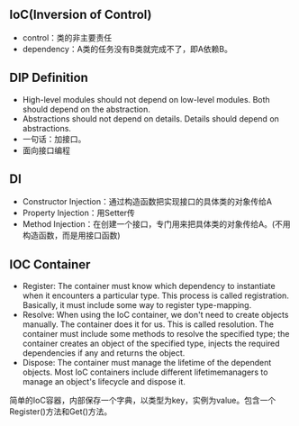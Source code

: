 ## IoC(Inversion of Control)
- control：类的非主要责任
- dependency：A类的任务没有B类就完成不了，即A依赖B。


## DIP Definition
- High-level modules should not depend on low-level modules. Both should depend on the abstraction.
- Abstractions should not depend on details. Details should depend on abstractions.
- 一句话：加接口。
- 面向接口编程

## DI
- Constructor Injection：通过构造函数把实现接口的具体类的对象传给A
- Property Injection：用Setter传
- Method Injection：在创建一个接口，专门用来把具体类的对象传给A。(不用构造函数，而是用接口函数)

## IOC Container
- Register: The container must know which dependency to instantiate when it encounters a particular type. This process is called registration. Basically, it must include some way to register type-mapping.
- Resolve: When using the IoC container, we don't need to create objects manually. The container does it for us. This is called resolution. The container must include some methods to resolve the specified type; the container creates an object of the specified type, injects the required dependencies if any and returns the object.
- Dispose: The container must manage the lifetime of the dependent objects. Most IoC containers include different lifetimemanagers to manage an object's lifecycle and dispose it.

简单的IoC容器，内部保存一个字典，以类型为key，实例为value。包含一个Register()方法和Get()方法。
